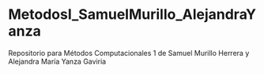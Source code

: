 # MetodosI_SamuelMurillo_AlejandraYanza
Repositorio para Métodos Computacionales 1 de Samuel Murillo Herrera y Alejandra María Yanza Gaviria 
